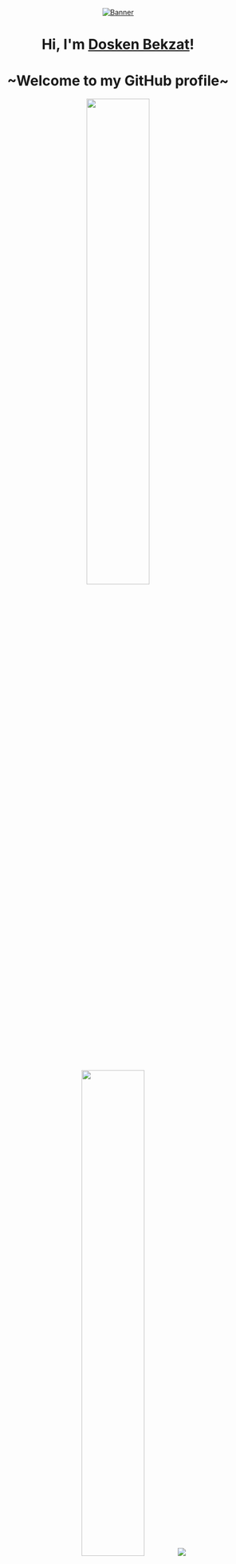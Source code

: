 <p align="center">
  <a href="https://www.google.kz"><img src="https://media1.tenor.com/m/XKCNoEfUT5AAAAAd/jjba-jojos-bizarre-adventure.gif" alt="Banner"></a>
</p>

<h1 align="center">Hi, I'm <a href="https://www.google.kz">Dosken Bekzat</a>!</h1>
<h1 align="center">~Welcome to my GitHub profile~</h1>

<p align="center">
  <img height="50%" width="auto" src ="https://github-readme-stats.vercel.app/api?username=roenbis&show_icons=true&count_private=true&theme=radical&hide_border=true&hide=issues,contribs&bg_color=00000000">
  <img height="50%" width="auto" src ="https://github-readme-stats.vercel.app/api/top-langs/?username=roenbis&layout=compact&hide_border=true&theme=radical&bg_color=00000000&langs_count=6&hide=jupyter%20notebook,tex,css,php&exclude_repo=Pacman-AI">
  <img src ="https://github-readme-streak-stats.herokuapp.com?user=roenbis&theme=radical&hide_border=true&background=FFFFFF00">
  <br>
  <br>
</p>

<p align="center">
  <strong><a href="https://www.google.kz">Official Website</a></strong> |
  <strong><a href="https://instagram.com/">Instagram</a></strong> |
  <strong><a href="https://instagram.com/">Telegram</a></strong> |
  <strong><a href="https://instagram.com/">Tiktok</a></strong> |
  <strong><a href="https://discord.gg/">Discord</a></strong> |
  <strong><a href="https://www.linkedin.com/in/">LinkedIn</a></strong> 
</p>

<p align="center">❤ I'm currently working on Software Engineering ...</p>


